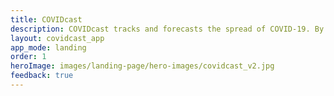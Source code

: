 ```yaml
---
title: COVIDcast
description: COVIDcast tracks and forecasts the spread of COVID-19. By Carnegie Mellon's Delphi Research Group.
layout: covidcast_app
app_mode: landing
order: 1
heroImage: images/landing-page/hero-images/covidcast_v2.jpg
feedback: true
---
```


